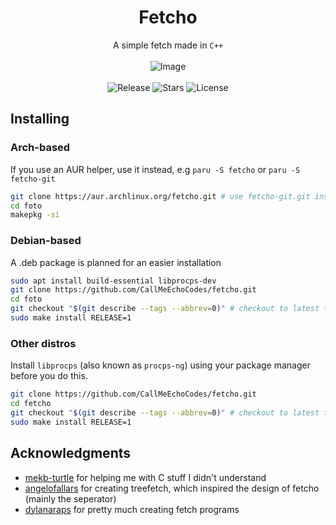<div align='center'>

# Fetcho
A simple fetch made in `C++` <br /> <br />
![Image](https://i.imgur.com/o58uibP.png) <br /> <br />
![Release](https://img.shields.io/github/v/release/CallMeEchoCodes/fetcho?display_name=tag&style=for-the-badge&labelColor=181825&color=89dceb)
![Stars](https://img.shields.io/github/stars/CallMeEchoCodes/fetcho?style=for-the-badge&labelColor=181825&color=f9e2af)
![License](https://img.shields.io/github/license/CallMeEchoCodes/fetcho?style=for-the-badge&labelColor=181825&color=f5c2e7)

</div>

## Installing
### Arch-based
If you use an AUR helper, use it instead, e.g `paru -S fetcho` or `paru -S fetcho-git`
```bash
git clone https://aur.archlinux.org/fetcho.git # use fetcho-git.git instead for latest commit
cd foto
makepkg -si
```

### Debian-based
A .deb package is planned for an easier installation
```bash
sudo apt install build-essential libprocps-dev
git clone https://github.com/CallMeEchoCodes/fetcho.git
cd foto
git checkout "$(git describe --tags --abbrev=0)" # checkout to latest tag, omit for latest commit
sudo make install RELEASE=1
```

### Other distros
Install `libprocps` (also known as `procps-ng`) using your package manager before you do this.

```bash
git clone https://github.com/CallMeEchoCodes/fetcho.git
cd fetcho
git checkout "$(git describe --tags --abbrev=0)" # checkout to latest tag, omit for latest commit
sudo make install RELEASE=1
```

## Acknowledgments
* [mekb-turtle](https://github.com/mekb-turtle) for helping me with C stuff I didn't understand
* [angelofallars](https://github.com/angelofallars) for creating treefetch, which inspired the design of fetcho (mainly the seperator)
* [dylanaraps](https://github.com/dylanaraps) for pretty much creating fetch programs
